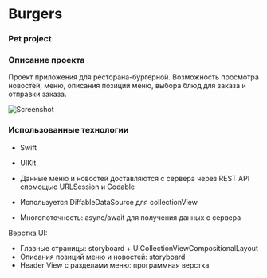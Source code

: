 # Burgers 

### Pet project

### Описание проекта

Проект приложения для ресторана-бургерной. Возможность просмотра новостей, меню, описания позиций меню, выбора блюд для заказа и отправки заказа.

![Screenshot](Burgers/Screenshots/screen.gif?raw=true)


### Использованные технологии

- Swift
- UIKit

- Данные меню и новостей доставляются с сервера через REST API спомощью URLSession и Codable

- Используется DiffableDataSource для collectionView

- Многопоточность: async/await для получения данных с сервера

Верстка UI:
- Главные страницы: storyboard + UICollectionViewCompositionalLayout
- Описания позиций меню и новостей: storyboard
- Header View с разделами меню: программная верстка
